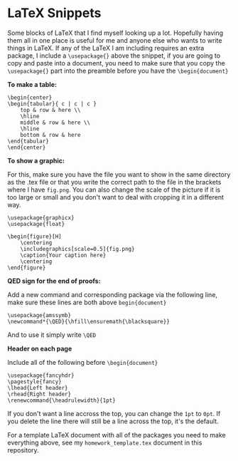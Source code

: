 # LaTeX Snippets

Some blocks of LaTeX that I find myself looking up a lot. Hopefully having them all in one place is useful for me and anyone else who wants to write things in LaTeX. If any of the LaTeX I am including requires an extra package, I include a `\usepackage{}` above the snippet, if you are going to copy and paste into a document, you need to make sure that you copy the `\usepackage{}` part into the preamble before you have the `\begin{document}`

**To make a table:**

```
\begin{center}
\begin{tabular}{ c | c | c }
    top & row & here \\ 
    \hline 
    middle & row & here \\
    \hline
    bottom & row & here 
\end{tabular}
\end{center}
```

**To show a graphic:**

For this, make sure you have the file you want to show in the same directory as the .tex file or that you write the correct path to the file in the brackets where I have `fig.png`. You can also change the scale of the picture if it is too large or small and you don't want to deal with cropping it in a different way.  

```
\usepackage{graphicx}
\usepackage{float}
```

```
\begin{figure}[H]
    \centering
    \includegraphics[scale=0.5]{fig.png}
    \caption{Your caption here}
    \centering
\end{figure}
```

**QED sign for the end of proofs:**

Add a new command and corresponding package via the following line, make sure these lines are both above `begin{document}` 

```
\usepackage{amssymb}
\newcommand*{\QED}{\hfill\ensuremath{\blacksquare}}
```

And to use it simply write `\QED`

**Header on each page**

Include all of the following before `\begin{document}`

```
\usepackage{fancyhdr}
\pagestyle{fancy}
\lhead{Left header}
\rhead{Right header}
\renewcommand{\headrulewidth}{1pt}
```

If you don't want a line accross the top, you can change the `1pt` to `0pt`. If you delete the line there will still be a line across the top, it's the default. 


For a template LaTeX document with all of the packages you need to make everything above, see my `homework_template.tex` document in this repository. 
